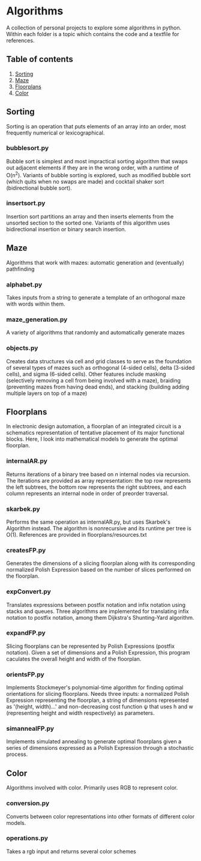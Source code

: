 # Algorithms
A collection of personal projects to explore some algorithms in python. Within each folder is a topic which contains the code and a textfile for references.

## Table of contents
1. [Sorting](#sorting)
2. [Maze](#maze)
3. [Floorplans](#floorplans)
4. [Color](#color)


## Sorting <a name="sorting"></a>
Sorting is an operation that puts elements of an array into an order, most frequently numerical or lexicographical.

### bubblesort.py
Bubble sort is simplest and most impractical sorting algorithm that swaps out adjacent elements if they are in the wrong order, with a runtime of O(n<sup>2</sup>). Variants of bubble sorting is explored, such as modified bubble sort (which quits when no swaps are made) and cocktail shaker sort (bidirectional bubble sort).

### insertsort.py
Insertion sort partitions an array and then inserts elements from the unsorted section to the sorted one. Variants of this algorithm uses bidirectional insertion or binary search insertion.


## Maze <a name="maze"></a>
Algorithms that work with mazes: automatic generation and (eventually) pathfinding

### alphabet.py
Takes inputs from a string to generate a template of an orthogonal maze with words within them.

### maze_generation.py
A variety of algorithms that randomly and automatically generate mazes

### objects.py
Creates data structures via cell and grid classes to serve as the foundation of several types of mazes such as orthogonal (4-sided cells), delta (3-sided cells), and sigma (6-sided cells). Other features include masking (selectively removing a cell from being involved with a maze), braiding (preventing mazes from having dead ends), and stacking (building adding multiple layers on top of a maze)


## Floorplans <a name="floorplans"></a>
In electronic design automation, a floorplan of an integrated circuit is a schematics representation of tentative placement of its major functional blocks. Here, I look into mathematical models to generate the optimal floorplan.

### internalAR.py
Returns iterations of a binary tree based on *n* internal nodes via recursion. The iterations are provided as array representation: the top row represents the left subtrees, the bottom row represents the right subtrees, and each column represents an internal node in order of preorder traversal.

### skarbek.py
Performs the same operation as internalAR.py, but uses Skarbek's Algorithm instead. The algorithm is nonrecursive and its runtime per tree is O(1). References are provided in floorplans/resources.txt

### createsFP.py
Generates the dimensions of a slicing floorplan along with its corresponding normalized Polish Expression based on the number of slices performed on the floorplan.

### expConvert.py
Translates expressions between postfix notation and infix notation using stacks and queues. Three algorithms are implemented for translating infix notation to postfix notation, among them Dijkstra's Shunting-Yard algorithm.

### expandFP.py
Slicing floorplans can be represented by Polish Expressions (postfix notation). Given a set of dimensions and a Polish Expression, this program caculates the overall height and width of the floorplan.

### orientsFP.py
Implements Stockmeyer's polynomial-time algorithm for finding optimal orientations for slicing floorplans.  Needs three inputs: a normalized Polish Expression representing the floorplan, a string of dimensions represented as '(height, width)...' and non-decreasing cost function ψ that uses h and w (representing height and width respectively) as parameters.

### simannealFP.py
Implements simulated annealing to generate optimal floorplans given a series of dimensions expressed as a Polish Expression through a stochastic process. 


## Color <a name="color"></a>
Algorithms involved with color. Primarily uses RGB to represent color.

### conversion.py
Converts between color representations into other formats of different color models.

### operations.py
Takes a rgb input and returns several color schemes